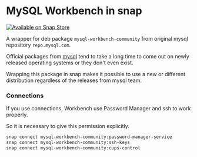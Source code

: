 # MySQL Workbench in snap

[![Available on Snap Store](https://snapcraft.io/static/images/badges/en/snap-store-white.svg)](https://snapcraft.io/mysql-workbench-community)

A wrapper for deb package `mysql-workbench-community` from original mysql repository `repo.mysql.com`.

Official packages from [mysql](https://dev.mysql.com/downloads/workbench/) tend to take a long time to come out on 
newly released operating systems or they don't even exist.

Wrapping this package in snap makes it possible to use a new or different distribution regardless of the releases from
mysql team.

### Connections
If you use connections, Workbench use Password Manager and ssh to work properly.

So it is necessary to give this permission explicitly.
```sh
snap connect mysql-workbench-community:password-manager-service 
snap connect mysql-workbench-community:ssh-keys
snap connect mysql-workbench-community:cups-control
```
